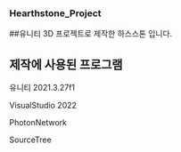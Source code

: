 ### Hearthstone_Project


##유니티 3D 프로젝트로 제작한 하스스톤 입니다.

## 제작에 사용된 프로그램
유니티 2021.3.27f1


VisualStudio 2022

PhotonNetwork

SourceTree





